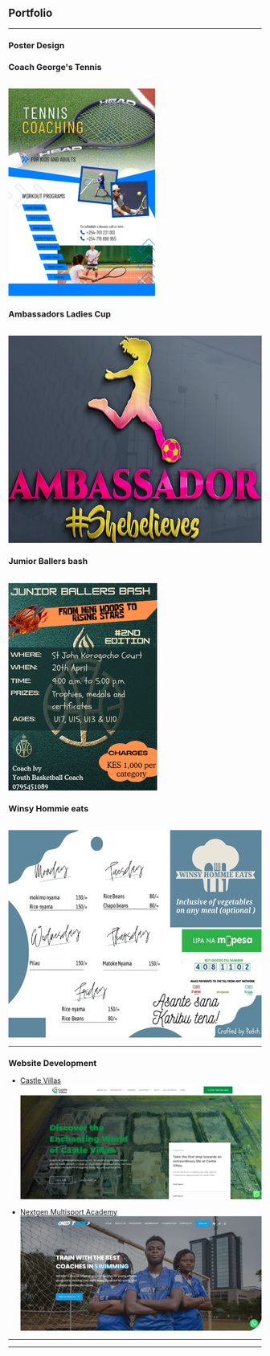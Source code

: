 ## Portfolio

---

### Poster Design 

<h3>Coach George's Tennis</h3>
<br/>
<img src="images/Coach George(Blue).jpg?raw=true" height="413"/>

<h3>Ambassadors Ladies Cup</h3>
<br/>
<img src="images/Ambassador_Snap.png?raw=true" height="413"/>

<h3>Jumior Ballers bash</h3>
<br/>
<img src="images/Junior-ballers-bash_Snap.png?raw=true" height="413"/>

<h3>Winsy Hommie eats</h3>
<br/>
<img src="images/Winsy_Eats.jpg?raw=true" height="413"/>

---

### Website Development

- [Castle Villas](http://castlevillas.co.ke/)
  <br/>
	<img src="images/CastleVillas_Snap.png?raw=true"/>

 
- [Nextgen Multisport Academy](https://nextgenkenya.com/multisports/)
  <br/>
	<img src="images/Nextgen_snap.png?raw=true"/> 

---




---
<!-- Remove above link if you don't want to attibute -->
